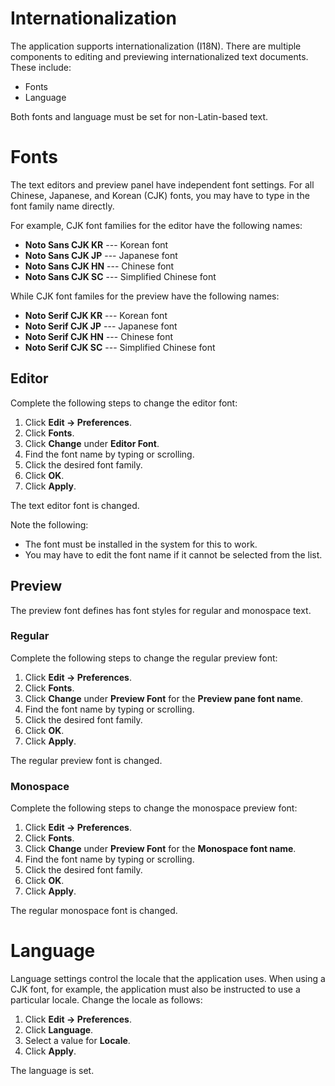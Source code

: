 # Internationalization

The application supports internationalization (I18N). There are multiple
components to editing and previewing internationalized text documents.
These include:

* Fonts
* Language

Both fonts and language must be set for non-Latin-based text.

# Fonts

The text editors and preview panel have independent font settings. For
all Chinese, Japanese, and Korean (CJK) fonts, you may have to type in
the font family name directly.

For example, CJK font families for the editor have the following names:

* **Noto Sans CJK KR** --- Korean font
* **Noto Sans CJK JP** --- Japanese font
* **Noto Sans CJK HN** --- Chinese font
* **Noto Sans CJK SC** --- Simplified Chinese font

While CJK font familes for the preview have the following names:

* **Noto Serif CJK KR** --- Korean font
* **Noto Serif CJK JP** --- Japanese font
* **Noto Serif CJK HN** --- Chinese font
* **Noto Serif CJK SC** --- Simplified Chinese font

## Editor

Complete the following steps to change the editor font:

1. Click **Edit → Preferences**.
1. Click **Fonts**.
1. Click **Change** under **Editor Font**.
1. Find the font name by typing or scrolling.
1. Click the desired font family.
1. Click **OK**.
1. Click **Apply**.

The text editor font is changed.

Note the following:

* The font must be installed in the system for this to work.
* You may have to edit the font name if it cannot be selected from the list.

## Preview

The preview font defines has font styles for regular and monospace text.

### Regular

Complete the following steps to change the regular preview font:

1. Click **Edit → Preferences**.
1. Click **Fonts**.
1. Click **Change** under **Preview Font** for the **Preview pane font name**.
1. Find the font name by typing or scrolling.
1. Click the desired font family.
1. Click **OK**.
1. Click **Apply**.

The regular preview font is changed.

### Monospace

Complete the following steps to change the monospace preview font:

1. Click **Edit → Preferences**.
1. Click **Fonts**.
1. Click **Change** under **Preview Font** for the **Monospace font name**.
1. Find the font name by typing or scrolling.
1. Click the desired font family.
1. Click **OK**.
1. Click **Apply**.

The regular monospace font is changed.

# Language

Language settings control the locale that the application uses. When using
a CJK font, for example, the application must also be instructed to use
a particular locale. Change the locale as follows:

1. Click **Edit → Preferences**.
1. Click **Language**.
1. Select a value for **Locale**.
1. Click **Apply**.

The language is set.


